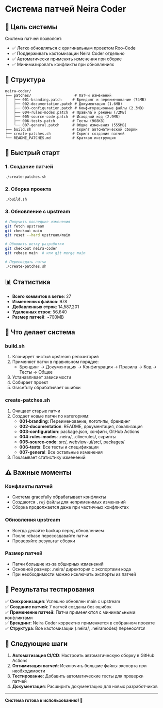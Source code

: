 # Система патчей Neira Coder

## 🎯 Цель системы

Система патчей позволяет:

- ✅ Легко обновляться с оригинальным проектом Roo-Code
- ✅ Поддерживать кастомизации Neira Coder отдельно
- ✅ Автоматически применять изменения при сборке
- ✅ Минимизировать конфликты при обновлениях

## 📁 Структура

```
neira-coder/
├── patches/                    # Патчи изменений
│   ├── 001-branding.patch     # Брендинг и переименование (74MB)
│   ├── 002-documentation.patch # Документация (1.6MB)
│   ├── 003-configuration.patch # Конфигурационные файлы (2.3MB)
│   ├── 004-rules-modes.patch  # Правила и режимы (72MB)
│   ├── 005-source-code.patch  # Исходный код (2.9MB)
│   ├── 006-tests.patch        # Тесты (968KB)
│   └── 007-general.patch      # Общие изменения (555MB)
├── build.sh                   # Скрипт автоматической сборки
├── create-patches.sh          # Скрипт создания патчей
└── README_PATCHES.md          # Краткая инструкция
```

## 🚀 Быстрый старт

### 1. Создание патчей

```bash
./create-patches.sh
```

### 2. Сборка проекта

```bash
./build.sh
```

### 3. Обновление с upstream

```bash
# Получить последние изменения
git fetch upstream
git checkout main
git reset --hard upstream/main

# Обновить ветку разработки
git checkout neira-coder
git rebase main  # или git merge main

# Пересоздать патчи
./create-patches.sh
```

## 📊 Статистика

- **Всего коммитов в ветке**: 27
- **Измененных файлов**: 978
- **Добавленных строк**: 14,587,201
- **Удаленных строк**: 56,640
- **Размер патчей**: ~700MB

## 🔧 Что делает система

### build.sh

1. Клонирует чистый upstream репозиторий
2. Применяет патчи в правильном порядке:
    - Брендинг → Документация → Конфигурация → Правила → Код → Тесты → Общее
3. Устанавливает зависимости
4. Собирает проект
5. Gracefully обрабатывает ошибки

### create-patches.sh

1. Очищает старые патчи
2. Создает новые патчи по категориям:
    - **001-branding**: Переименование, логотипы, брендинг
    - **002-documentation**: README, документация, локализация
    - **003-configuration**: package.json, конфиги, GitHub Actions
    - **004-rules-modes**: .neira/, .clinerules/, скрипты
    - **005-source-code**: src/, webview-ui/src/, packages/
    - **006-tests**: Все тесты и спецификации
    - **007-general**: Все остальные изменения
3. Показывает статистику изменений

## ⚠️ Важные моменты

### Конфликты патчей

- Система gracefully обрабатывает конфликты
- Создаются `.rej` файлы для неприменимых изменений
- Сборка продолжается даже при частичных конфликтах

### Обновления upstream

- Всегда делайте backup перед обновлением
- После rebase пересоздавайте патчи
- Проверяйте результат сборки

### Размер патчей

- Патчи большие из-за обширных изменений
- Основной размер: .neira/ директория с экспортами кода
- При необходимости можно исключить экспорты из патчей

## 🎯 Результаты тестирования

✅ **Синхронизация**: Успешно обновлен main с upstream  
✅ **Создание патчей**: 7 патчей созданы без ошибок  
✅ **Применение патчей**: Патчи применяются с минимальными конфликтами  
✅ **Брендинг**: Neira Coder корректно применяется в собранном проекте  
✅ **Структура**: Все кастомизации (.neira/, .neiramodes) переносятся

## 📝 Следующие шаги

1. **Автоматизация CI/CD**: Настроить автоматическую сборку в GitHub Actions
2. **Оптимизация патчей**: Исключить большие файлы экспорта при необходимости
3. **Тестирование**: Добавить автоматические тесты для проверки патчей
4. **Документация**: Расширить документацию для новых разработчиков

---

**Система готова к использованию! 🎉**
